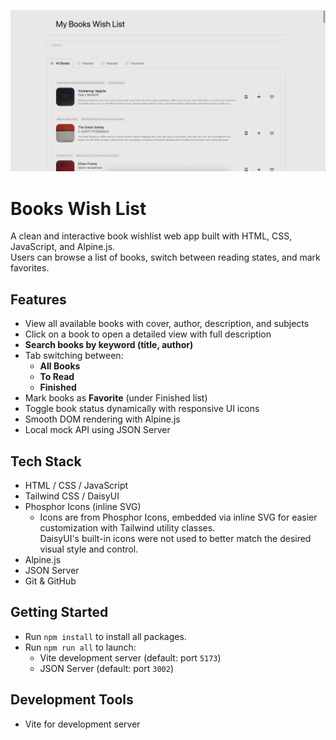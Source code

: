 ![Preview of Books Wish List App](./preview.png)

# Books Wish List

A clean and interactive book wishlist web app built with HTML, CSS, JavaScript, and Alpine.js.  
Users can browse a list of books, switch between reading states, and mark favorites.

## Features

- View all available books with cover, author, description, and subjects
- Click on a book to open a detailed view with full description
- **Search books by keyword (title, author)**
- Tab switching between:
  - **All Books**
  - **To Read**
  - **Finished**
- Mark books as **Favorite** (under Finished list)
- Toggle book status dynamically with responsive UI icons
- Smooth DOM rendering with Alpine.js
- Local mock API using JSON Server

## Tech Stack

- HTML / CSS / JavaScript
- Tailwind CSS / DaisyUI
- Phosphor Icons (inline SVG)
  - Icons are from Phosphor Icons, embedded via inline SVG for easier customization with Tailwind utility classes.  
    DaisyUI's built-in icons were not used to better match the desired visual style and control.
- Alpine.js
- JSON Server
- Git & GitHub

## Getting Started

- Run `npm install` to install all packages.
- Run `npm run all` to launch:
  - Vite development server (default: port `5173`)
  - JSON Server (default: port `3002`)

## Development Tools

- Vite for development server
